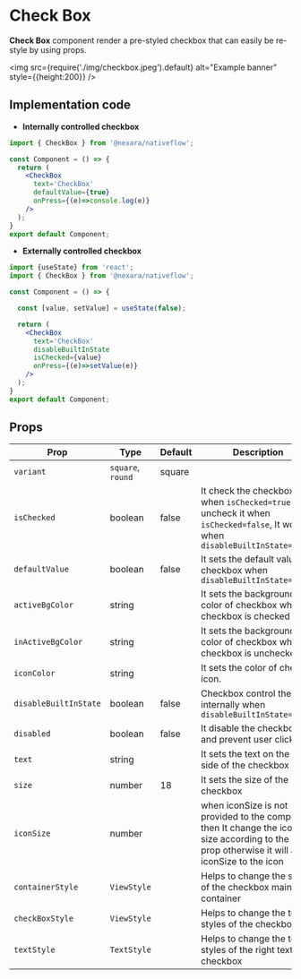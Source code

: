 # Check Box

**Check Box** component render a pre-styled checkbox that can easily be re-style by using props.


<img
  src={require('./img/checkbox.jpeg').default}
  alt="Example banner"
  style={{height:200}}
/>

## Implementation code

- **Internally controlled checkbox** 

```jsx
import { CheckBox } from '@nexara/nativeflow';

const Component = () => {
  return (
    <CheckBox
      text='CheckBox'
      defaultValue={true}
      onPress={(e)=>console.log(e)}
    />
  );
}
export default Component;
```


- **Externally controlled checkbox** 

```jsx
import {useState} from 'react';
import { CheckBox } from '@nexara/nativeflow';

const Component = () => {

  const [value, setValue] = useState(false);

  return (
    <CheckBox
      text='CheckBox'
      disableBuiltInState
      isChecked={value}
      onPress={(e)=>setValue(e)}
    />
  );
}
export default Component;
```
  ## Props
| Prop | Type | Default | Description |
|---|---|---|---|
| `variant` | `square`, `round` | square |
| `isChecked` | boolean | false | It check the checkbox when `isChecked=true` and uncheck it when `isChecked=false`, It works when `disableBuiltInState=true`
| `defaultValue` | boolean | false | It sets the default value of checkbox when `disableBuiltInState=false`
| `activeBgColor` | string |  | It sets the background color of checkbox when checkbox is checked
| `inActiveBgColor` | string |  | It sets the background color of checkbox when checkbox is unchecked
| `iconColor` | string |  | It sets the color of check icon.
| `disableBuiltInState` | boolean | false | Checkbox control the state internally when `disableBuiltInState=false`
| `disabled` | boolean | false | It disable the checkbox and prevent user clicks
| `text` | string |  | It sets the text on the right side of the checkbox 
| `size` | number | 18 | It sets the size of the checkbox
| `iconSize` | number |  | when iconSize is not provided to the component then It change the icon size according to the size prop otherwise it will apply iconSize to the icon
| `containerStyle` | `ViewStyle` |  | Helps to change the styles of the checkbox main container
| `checkBoxStyle` | `ViewStyle` |  | Helps to change the text styles of the checkbox
| `textStyle` | `TextStyle` |  | Helps to change the text styles of the right text of checkbox
